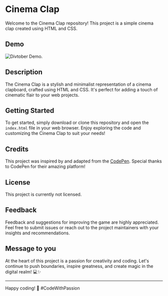 # Cinema Clap

Welcome to the Cinema Clap repository! This project is a simple cinema clap created using HTML and CSS.

## Demo

![Divtober Demo](https://github.com/codevkn/divtober_html_css/blob/master/divtober_demo.gif).

## Description

The Cinema Clap is a stylish and minimalist representation of a cinema clapboard, crafted using HTML and CSS. It's perfect for adding a touch of cinematic flair to your web projects.

## Getting Started

To get started, simply download or clone this repository and open the `index.html` file in your web browser. Enjoy exploring the code and customizing the Cinema Clap to suit your needs!

## Credits

This project was inspired by and adapted from the [CodePen](https://codepen.io). Special thanks to CodePen for their amazing platform!

## License

This project is currently not licensed.

## Feedback

Feedback and suggestions for improving the game are highly appreciated. Feel free to submit issues or reach out to the project maintainers with your insights and recommendations.

## Message to you

At the heart of this project is a passion for creativity and coding. Let's continue to push boundaries, inspire greatness, and create magic in the digital realm! 💻✨

---

Happy coding! 🚀 #CodeWithPassion
